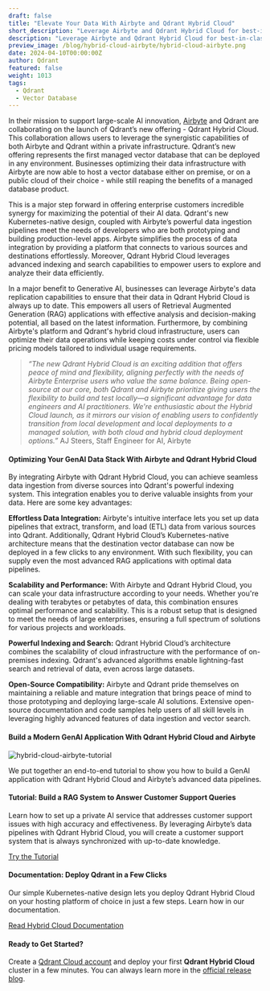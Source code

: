 ```yaml
---
draft: false
title: "Elevate Your Data With Airbyte and Qdrant Hybrid Cloud"
short_description: "Leverage Airbyte and Qdrant Hybrid Cloud for best-in-class data performance." 
description: "Leverage Airbyte and Qdrant Hybrid Cloud for best-in-class data performance."
preview_image: /blog/hybrid-cloud-airbyte/hybrid-cloud-airbyte.png
date: 2024-04-10T00:00:00Z
author: Qdrant
featured: false
weight: 1013
tags:
  - Qdrant
  - Vector Database
---
```


In their mission to support large-scale AI innovation, [Airbyte](https://airbyte.com/) and Qdrant are collaborating on the launch of Qdrant’s new offering - Qdrant Hybrid Cloud. This collaboration allows users to leverage the synergistic capabilities of both Airbyte and Qdrant within a private infrastructure. Qdrant’s new offering represents the first managed vector database that can be deployed in any environment. Businesses optimizing their data infrastructure with Airbyte are now able to host a vector database either on premise, or on a public cloud of their choice - while still reaping the benefits of a managed database product.

This is a major step forward in offering enterprise customers incredible synergy for maximizing the potential of their AI data. Qdrant's new Kubernetes-native design, coupled with Airbyte’s powerful data ingestion pipelines meet the needs of developers who are both prototyping and building production-level apps. Airbyte simplifies the process of data integration by providing a platform that connects to various sources and destinations effortlessly. Moreover, Qdrant Hybrid Cloud leverages advanced indexing and search capabilities to empower users to explore and analyze their data efficiently.

In a major benefit to Generative AI, businesses can leverage Airbyte's data replication capabilities to ensure that their data in Qdrant Hybrid Cloud is always up to date. This empowers all users of Retrieval Augmented Generation (RAG) applications with effective analysis and decision-making potential, all based on the latest information. Furthermore, by combining Airbyte's platform and Qdrant's hybrid cloud infrastructure, users can optimize their data operations while keeping costs under control via flexible pricing models tailored to individual usage requirements.

> *“The new Qdrant Hybrid Cloud is an exciting addition that offers peace of mind and flexibility, aligning perfectly with the needs of Airbyte Enterprise users who value the same balance. Being open-source at our core, both Qdrant and Airbyte prioritize giving users the flexibility to build and test locally—a significant advantage for data engineers and AI practitioners. We're enthusiastic about the Hybrid Cloud launch, as it mirrors our vision of enabling users to confidently transition from local development and local deployments to a managed solution, with both cloud and hybrid cloud deployment options.”* AJ Steers, Staff Engineer for AI, Airbyte    

#### Optimizing Your GenAI Data Stack With Airbyte and Qdrant Hybrid Cloud

By integrating Airbyte with Qdrant Hybrid Cloud, you can achieve seamless data ingestion from diverse sources into Qdrant's powerful indexing system. This integration enables you to derive valuable insights from your data. Here are some key advantages:

**Effortless Data Integration:** Airbyte's intuitive interface lets you set up data pipelines that extract, transform, and load (ETL) data from various sources into Qdrant. Additionally, Qdrant Hybrid Cloud’s Kubernetes-native architecture means that the destination vector database can now be deployed in a few clicks to any environment. With such flexibility, you can supply even the most advanced RAG applications with optimal data pipelines.

**Scalability and Performance:** With Airbyte and Qdrant Hybrid Cloud, you can scale your data infrastructure according to your needs. Whether you're dealing with terabytes or petabytes of data, this combination ensures optimal performance and scalability. This is a robust setup that is designed to meet the needs of large enterprises, ensuring a full spectrum of solutions for various projects and workloads.

**Powerful Indexing and Search:** Qdrant Hybrid Cloud’s architecture combines the scalability of cloud infrastructure with the performance of on-premises indexing. Qdrant's advanced algorithms enable lightning-fast search and retrieval of data, even across large datasets.

**Open-Source Compatibility:** Airbyte and Qdrant pride themselves on maintaining a reliable and mature integration that brings peace of mind to those prototyping and deploying large-scale AI solutions. Extensive open-source documentation and code samples help users of all skill levels in leveraging highly advanced features of data ingestion and vector search.

#### Build a Modern GenAI Application With Qdrant Hybrid Cloud and Airbyte

![hybrid-cloud-airbyte-tutorial](/blog/hybrid-cloud-airbyte/hybrid-cloud-airbyte-tutorial.png)

We put together an end-to-end tutorial to show you how to build a GenAI application with Qdrant Hybrid Cloud and Airbyte’s advanced data pipelines.

#### Tutorial: Build a RAG System to Answer Customer Support Queries

Learn how to set up a private AI service that addresses customer support issues with high accuracy and effectiveness. By leveraging Airbyte’s data pipelines with Qdrant Hybrid Cloud, you will create a customer support system that is always synchronized with up-to-date knowledge.

[Try the Tutorial](/documentation/tutorials/rag-customer-support-cohere-airbyte-aws/)

#### Documentation: Deploy Qdrant in a Few Clicks

Our simple Kubernetes-native design lets you deploy Qdrant Hybrid Cloud on your hosting platform of choice in just a few steps. Learn how in our documentation.

[Read Hybrid Cloud Documentation](/documentation/hybrid-cloud/)

#### Ready to Get Started?

Create a [Qdrant Cloud account](https://cloud.qdrant.io/login) and deploy your first **Qdrant Hybrid Cloud** cluster in a few minutes. You can always learn more in the [official release blog](/blog/hybrid-cloud/). 